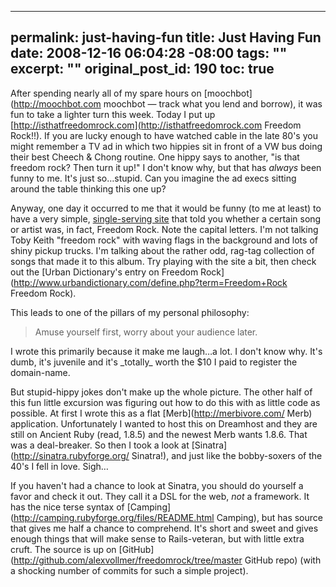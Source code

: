 ----- 
permalink: just-having-fun
title: Just Having Fun
date: 2008-12-16 06:04:28 -08:00
tags: ""
excerpt: ""
original_post_id: 190
toc: true
-----
After spending nearly all of my spare hours on [moochbot](http://moochbot.com moochbot — track what you lend and borrow), it was fun to take a lighter turn this week. Today I put up [http://isthatfreedomrock.com](http://isthatfreedomrock.com Freedom Rock!!). If you are lucky enough to have watched cable in the late 80's you might remember a TV ad in which two hippies sit in front of a VW bus doing their best Cheech &amp; Chong routine. One hippy says to another, "is that freedom rock? Then turn it up!" I don't know why, but that has _always_ been funny to me. It's just so&#8230;stupid. Can you imagine the ad execs sitting around the table thinking this one up?

Anyway, one day it occurred to me that it would be funny (to me at least) to have a very simple, [single-serving site](http://kottke.org/08/02/single-serving-sites) that told you whether a certain song or artist was, in fact, Freedom Rock. Note the capital letters. I'm not talking Toby Keith "freedom rock" with waving flags in the background and lots of shiny pickup trucks. I'm talking about the rather odd, rag-tag collection of songs that made it to this album. Try playing with the site a bit, then check out the [Urban Dictionary's entry on Freedom Rock](http://www.urbandictionary.com/define.php?term=Freedom+Rock Freedom Rock).

This leads to one of the pillars of my personal philosophy:

<blockquote>
  Amuse yourself first, worry about your audience later.
</blockquote>
I wrote this primarily because it make me laugh&#8230;a lot. I don't know why. It's dumb, it's juvenile and it's _totally_ worth the $10 I paid to register the domain-name.

But stupid-hippy jokes don't make up the whole picture. The other half of this fun little excursion was figuring out how to do this with as little code as possible. At first I wrote this as a flat [Merb](http://merbivore.com/ Merb) application. Unfortunately I wanted to host this on Dreamhost and they are still on Ancient Ruby (read, 1.8.5) and the newest Merb wants 1.8.6. That was a deal-breaker. So then I took a look at [Sinatra](http://sinatra.rubyforge.org/ Sinatra!), and just like the bobby-soxers of the 40's I fell in love. Sigh&#8230;

If you haven't had a chance to look at Sinatra, you should do yourself a favor and check it out. They call it a DSL for the web, _not_ a framework. It has the nice terse syntax of [Camping](http://camping.rubyforge.org/files/README.html Camping), but has source that gives me half a chance to comprehend. It's short and sweet and gives enough things that will make sense to Rails-veteran, but with little extra cruft. The source is up on [GitHub](http://github.com/alexvollmer/freedomrock/tree/master GitHub repo) (with a shocking number of commits for such a simple project).

